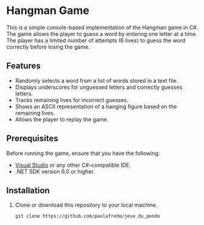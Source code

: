# Hangman Game

This is a simple console-based implementation of the Hangman game in C#. The game allows the player to guess a word by entering one letter at a time. The player has a limited number of attempts (6 lives) to guess the word correctly before losing the game.

## Features

- Randomly selects a word from a list of words stored in a text file.
- Displays underscores for unguessed letters and correctly guesses letters.
- Tracks remaining lives for incorrect guesses.
- Shows an ASCII representation of a hanging figure based on the remaining lives.
- Allows the player to replay the game.

## Prerequisites

Before running the game, ensure that you have the following:

- [Visual Studio](https://visualstudio.microsoft.com/) or any other C#-compatible IDE.
- .NET SDK version 6.0 or higher.

## Installation

1. Clone or download this repository to your local machine.
   
   ```bash
   git clone https://github.com/paulafredo/jeux_du_pendu

